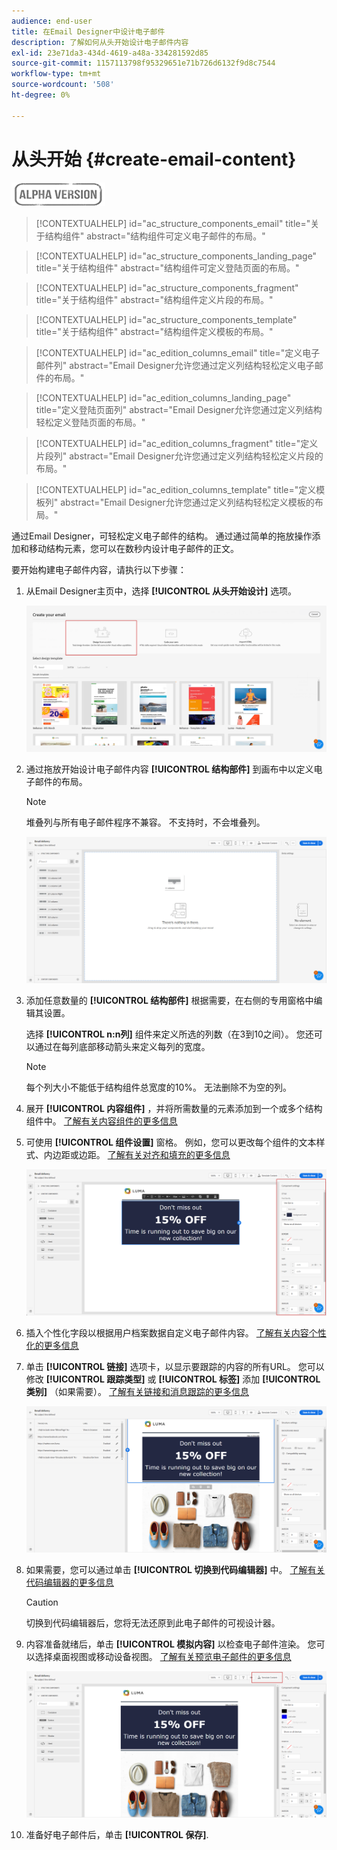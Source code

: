 ```yaml
---
audience: end-user
title: 在Email Designer中设计电子邮件
description: 了解如何从头开始设计电子邮件内容
exl-id: 23e71da3-434d-4619-a48a-334281592d85
source-git-commit: 1157113798f95329651e71b726d6132f9d8c7544
workflow-type: tm+mt
source-wordcount: '508'
ht-degree: 0%

---
```


# 从头开始 {#create-email-content}

![](../assets/do-not-localize/badge.png)

>[!CONTEXTUALHELP]
>id="ac_structure_components_email"
>title="关于结构组件"
>abstract="结构组件可定义电子邮件的布局。"

>[!CONTEXTUALHELP]
>id="ac_structure_components_landing_page"
>title="关于结构组件"
>abstract="结构组件可定义登陆页面的布局。"

>[!CONTEXTUALHELP]
>id="ac_structure_components_fragment"
>title="关于结构组件"
>abstract="结构组件定义片段的布局。"

>[!CONTEXTUALHELP]
>id="ac_structure_components_template"
>title="关于结构组件"
>abstract="结构组件定义模板的布局。"


>[!CONTEXTUALHELP]
>id="ac_edition_columns_email"
>title="定义电子邮件列"
>abstract="Email Designer允许您通过定义列结构轻松定义电子邮件的布局。"

>[!CONTEXTUALHELP]
>id="ac_edition_columns_landing_page"
>title="定义登陆页面列"
>abstract="Email Designer允许您通过定义列结构轻松定义登陆页面的布局。"

>[!CONTEXTUALHELP]
>id="ac_edition_columns_fragment"
>title="定义片段列"
>abstract="Email Designer允许您通过定义列结构轻松定义片段的布局。"

>[!CONTEXTUALHELP]
>id="ac_edition_columns_template"
>title="定义模板列"
>abstract="Email Designer允许您通过定义列结构轻松定义模板的布局。"

通过Email Designer，可轻松定义电子邮件的结构。 通过通过简单的拖放操作添加和移动结构元素，您可以在数秒内设计电子邮件的正文。

要开始构建电子邮件内容，请执行以下步骤：

1. 从Email Designer主页中，选择 **[!UICONTROL 从头开始设计]** 选项。

   ![](assets/email_designer.png)

1. 通过拖放开始设计电子邮件内容 **[!UICONTROL 结构部件]** 到画布中以定义电子邮件的布局。

   >[!NOTE]
   >
   >堆叠列与所有电子邮件程序不兼容。 不支持时，不会堆叠列。

   <!--Once placed in the email, you cannot move nor remove your components unless there is already a content component or a fragment placed inside. This is not true in AJO - TBC?-->

   ![](assets/email_designer_2.png)

1. 添加任意数量的 **[!UICONTROL 结构部件]** 根据需要，在右侧的专用窗格中编辑其设置。

   选择 **[!UICONTROL n:n列]** 组件来定义所选的列数（在3到10之间）。 您还可以通过在每列底部移动箭头来定义每列的宽度。

   >[!NOTE]
   >
   >每个列大小不能低于结构组件总宽度的10%。 无法删除不为空的列。

1. 展开 **[!UICONTROL 内容组件]** ，并将所需数量的元素添加到一个或多个结构组件中。 [了解有关内容组件的更多信息](content-components.md)

1. 可使用 **[!UICONTROL 组件设置]** 窗格。 例如，您可以更改每个组件的文本样式、内边距或边距。 [了解有关对齐和填充的更多信息](alignment-and-padding.md)

   ![](assets/email_designer_5.png)

1. 插入个性化字段以根据用户档案数据自定义电子邮件内容。 [了解有关内容个性化的更多信息](../personalization/personalize.md)

1. 单击 **[!UICONTROL 链接]** 选项卡，以显示要跟踪的内容的所有URL。 您可以修改 **[!UICONTROL 跟踪类型]** 或 **[!UICONTROL 标签]** 添加 **[!UICONTROL 类别]** （如果需要）。 [了解有关链接和消息跟踪的更多信息](message-tracking.md)

   ![](assets/email_designer_7.png)

1. 如果需要，您可以通过单击 **[!UICONTROL 切换到代码编辑器]** 中。 [了解有关代码编辑器的更多信息](code-content.md)

   >[!CAUTION]
   >
   >切换到代码编辑器后，您将无法还原到此电子邮件的可视设计器。

1. 内容准备就绪后，单击 **[!UICONTROL 模拟内容]** 以检查电子邮件渲染。 您可以选择桌面视图或移动设备视图。 [了解有关预览电子邮件的更多信息](../preview-test/preview-test.md)

   ![](assets/email_designer_28.png)

1. 准备好电子邮件后，单击 **[!UICONTROL 保存]**.

